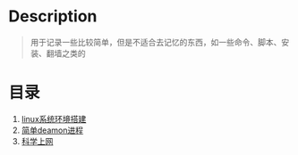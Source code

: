 # Description
> 用于记录一些比较简单，但是不适合去记忆的东西，如一些命令、脚本、安装、翻墙之类的

# 目录
1. [linux系统环境搭建](https://github.com/laozhu123/notebook/blob/master/linux%E7%B3%BB%E7%BB%9F%E7%8E%AF%E5%A2%83%E6%90%AD%E5%BB%BA.md)
2. [简单deamon进程](https://github.com/laozhu123/notebook/blob/master/%E7%AE%80%E5%8D%95deamon%E8%BF%9B%E7%A8%8B.md)
3. [科学上网](https://github.com/laozhu123/notebook/blob/master/%E7%A7%91%E5%AD%A6%E4%B8%8A%E7%BD%91.md)
